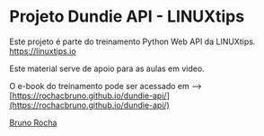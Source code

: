 # Projeto Dundie API - LINUXtips

Este projeto é parte do treinamento Python Web API da LINUXtips. https://linuxtips.io

Este material serve de apoio para as aulas em video.

O e-book do treinamento pode ser acessado em --> [https://rochacbruno.github.io/dundie-api/](https://rochacbruno.github.io/dundie-api/)

[Bruno Rocha](https://twitter.com/rochacbruno)
